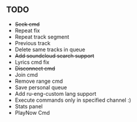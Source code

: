 ## TODO
- ~~Seek cmd~~
- Repeat fix
- Repeat track segment
- Previous track
- Delete same tracks in queue
- ~~Add soundcloud search support~~
- Lyrics cmd fix
- ~~Disconnect cmd~~
- Join cmd
- Remove range cmd
- Save personal queue
- Add ru-eng-custom lang support
- Execute commands only in specified channel :)
- Stats panel
- PlayNow Cmd